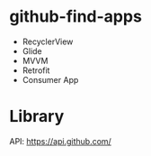 # github-find-apps
- RecyclerView
- Glide
- MVVM
- Retrofit
- Consumer App

# Library
API: https://api.github.com/
